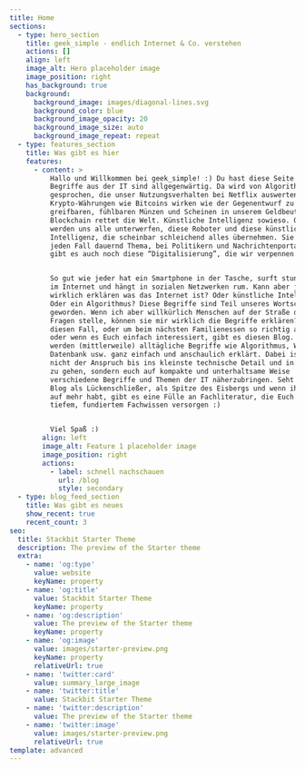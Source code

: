 ```yaml
---
title: Home
sections:
  - type: hero_section
    title: geek_simple - endlich Internet & Co. verstehen
    actions: []
    align: left
    image_alt: Hero placeholder image
    image_position: right
    has_background: true
    background:
      background_image: images/diagonal-lines.svg
      background_color: blue
      background_image_opacity: 20
      background_image_size: auto
      background_image_repeat: repeat
  - type: features_section
    title: Was gibt es hier
    features:
      - content: >
          Hallo und Willkommen bei geek_simple! :) Du hast diese Seite gefunden, was schon einmal bedeutet, dass Dir 
          Begriffe aus der IT sind allgegenwärtig. Da wird von Algorithmen
          gesprochen, die unser Nutzungsverhalten bei Netflix auswerten.
          Krypto-Währungen wie Bitcoins wirken wie der Gegenentwurf zu den
          greifbaren, fühlbaren Münzen und Scheinen in unserem Geldbeutel. Die
          Blockchain rettet die Welt. Künstliche Intelligenz sowieso. Oder sie
          werden uns alle unterwerfen, diese Roboter und diese künstliche
          Intelligenz, die scheinbar schleichend alles übernehmen. Sie sind auf
          jeden Fall dauernd Thema, bei Politikern und Nachrichtenportalen. Dann
          gibt es auch noch diese “Digitalisierung”, die wir verpennen.


          So gut wie jeder hat ein Smartphone in der Tasche, surft stundenlang
          im Internet und hängt in sozialen Netzwerken rum. Kann aber jemand
          wirklich erklären was das Internet ist? Oder künstliche Intelligenz?
          Oder ein Algorithmus? Diese Begriffe sind Teil unseres Wortschatzes
          geworden. Wenn ich aber willkürlich Menschen auf der Straße diese
          Fragen stelle, können sie mir wirklich die Begriffe erklären? Für
          diesen Fall, oder um beim nächsten Familienessen so richtig anzugeben
          oder wenn es Euch einfach interessiert, gibt es diesen Blog. Hier
          werden (mittlerweile) alltägliche Begriffe wie Algorithmus, WLan,
          Datenbank usw. ganz einfach und anschaulich erklärt. Dabei ist hier
          nicht der Anspruch bis ins kleinste technische Detail und in die Tiefe
          zu gehen, sondern euch auf kompakte und unterhaltsame Weise
          verschiedene Begriffe und Themen der IT näherzubringen. Seht diesen
          Blog als Lückenschließer, als Spitze des Eisbergs und wenn ihr Lust
          auf mehr habt, gibt es eine Fülle an Fachliteratur, die Euch mit
          tiefem, fundiertem Fachwissen versorgen :)


          Viel Spaß :)
        align: left
        image_alt: Feature 1 placeholder image
        image_position: right
        actions:
          - label: schnell nachschauen
            url: /blog
            style: secondary
  - type: blog_feed_section
    title: Was gibt es neues
    show_recent: true
    recent_count: 3
seo:
  title: Stackbit Starter Theme
  description: The preview of the Starter theme
  extra:
    - name: 'og:type'
      value: website
      keyName: property
    - name: 'og:title'
      value: Stackbit Starter Theme
      keyName: property
    - name: 'og:description'
      value: The preview of the Starter theme
      keyName: property
    - name: 'og:image'
      value: images/starter-preview.png
      keyName: property
      relativeUrl: true
    - name: 'twitter:card'
      value: summary_large_image
    - name: 'twitter:title'
      value: Stackbit Starter Theme
    - name: 'twitter:description'
      value: The preview of the Starter theme
    - name: 'twitter:image'
      value: images/starter-preview.png
      relativeUrl: true
template: advanced
---
```


